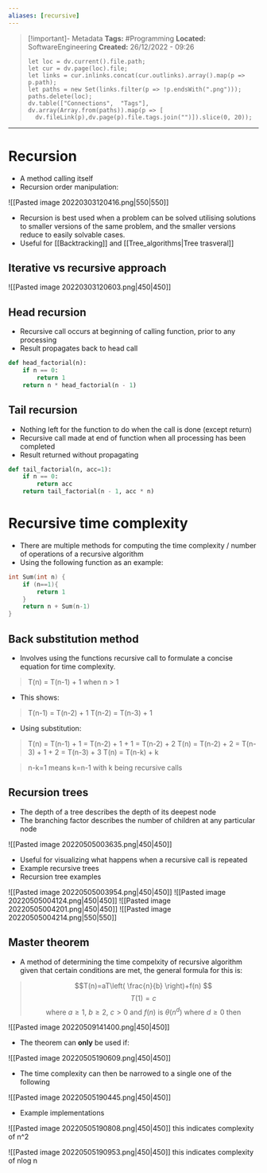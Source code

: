 ```yaml
---
aliases: [recursive]
---
```


> [!important]- Metadata
> **Tags:** #Programming 
> **Located:** SoftwareEngineering
> **Created:** 26/12/2022 - 09:26
> ```dataviewjs
>let loc = dv.current().file.path;
>let cur = dv.page(loc).file;
>let links = cur.inlinks.concat(cur.outlinks).array().map(p => p.path);
>let paths = new Set(links.filter(p => !p.endsWith(".png")));
>paths.delete(loc);
>dv.table(["Connections",  "Tags"], dv.array(Array.from(paths)).map(p => [
>   dv.fileLink(p),dv.page(p).file.tags.join("")]).slice(0, 20));
> ```

___
# Recursion
- A method calling itself
- Recursion order manipulation:

![[Pasted image 20220303120416.png|550|550]]

- Recursion is best used when a problem can be solved utilising solutions to smaller versions of the same problem, and the smaller versions reduce to easily solvable cases. 
- Useful for [[Backtracking]] and [[Tree_algorithms|Tree trasveral]]
## Iterative vs recursive approach
![[Pasted image 20220303120603.png|450|450]]


## Head recursion 
- Recursive call occurs at beginning of calling function, prior to any processing 
- Result propagates back to head call
```python
def head_factorial(n):
    if n == 0:
        return 1
    return n * head_factorial(n - 1)
```

## Tail recursion 
- Nothing left for the function to do when the call is done (except return)
- Recursive call made at end of function when all processing has been completed 
- Result returned without propagating
```python
def tail_factorial(n, acc=1):
    if n == 0:
        return acc
    return tail_factorial(n - 1, acc * n)
```

# Recursive time complexity
- There are multiple methods for computing the time complexity  / number of operations of a recursive algorithm 
- Using the following function as an example:
```c
int Sum(int n) {
	if (n==1){
		return 1
	}
	return n + Sum(n-1)
}
```

## Back substitution method 
- Involves using the functions recursive call to formulate a concise equation for time complexity.

> T(n) = T(n-1) + 1 when n > 1

- This shows:

> T(n-1) = T(n-2) + 1 
> T(n-2) = T(n-3) + 1

- Using substitution:

>T(n) = T(n-1) + 1 = T(n-2) + 1 + 1 = T(n-2) + 2 
>T(n) = T(n-2) + 2 = T(n-3) + 1 + 2 = T(n-3) + 3
>T(n) = T(n-k) + k

> n-k=1 means k=n-1  with k being recursive calls

## Recursion trees 

- The depth of a tree describes the depth of its deepest node
- The branching factor describes the number of children at any particular node

![[Pasted image 20220505003635.png|450|450]]

- Useful for visualizing what happens when a recursive call is repeated
- Example recursive trees 
- Recursion tree examples

![[Pasted image 20220505003954.png|450|450]]
![[Pasted image 20220505004124.png|450|450]]
![[Pasted image 20220505004201.png|450|450]]
![[Pasted image 20220505004214.png|550|550]]



## Master theorem 
- A method of determining the time compelxity of recursive algorithm given that certain conditions are met, the general formula for this is:
>$$T(n)=aT\left( \frac{n}{b} \right)+f(n) $$
>$$T(1)=c$$
>$$ \text{where}\ a\geq{1},\ b\geq{2},\ c>{0} \ \text{and} \ f(n) \text{ is } \theta(n^{d})\text{ where }d\geq{0} \text{ then} $$
>
![[Pasted image 20220509141400.png|450|450]]

- The theorem can **only** be used if:

![[Pasted image 20220505190609.png|450|450]]

- The time complexity can then be narrowed to  a single one of the following 

![[Pasted image 20220505190445.png|450|450]]

- Example implementations

![[Pasted image 20220505190808.png|450|450]]
this indicates complexity of n^2

![[Pasted image 20220505190953.png|450|450]]
this indicates complexity of nlog n